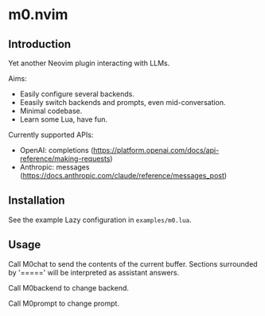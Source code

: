 # m0.nvim
## Introduction
Yet another Neovim plugin interacting with LLMs.

Aims:
* Easily configure several backends.
* Eeasily switch backends and prompts, even mid-conversation.
* Minimal codebase.
* Learn some Lua, have fun.

Currently supported APIs:
* OpenAI: completions (https://platform.openai.com/docs/api-reference/making-requests)
* Anthropic: messages (https://docs.anthropic.com/claude/reference/messages_post)

## Installation
See the example Lazy configuration in `examples/m0.lua`.

## Usage
Call M0chat to send the contents of the current buffer.
Sections surrounded by '=====' will be interpreted as assistant answers.

Call M0backend to change backend.

Call M0prompt to change prompt.
